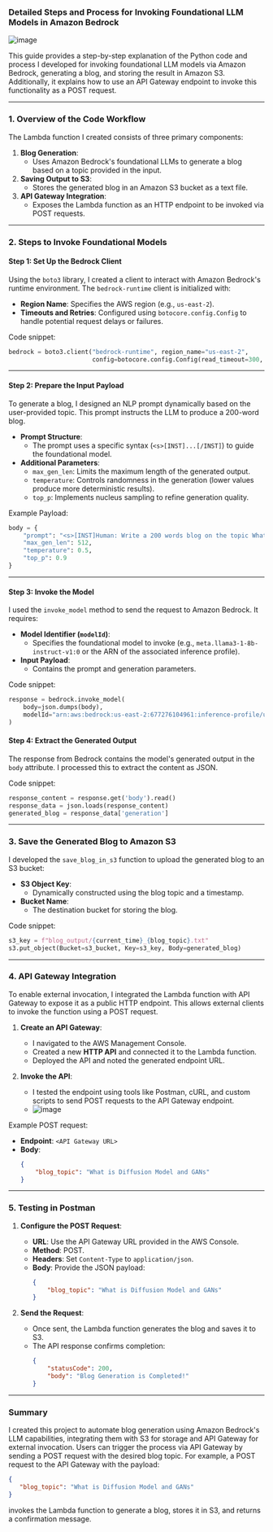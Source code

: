 ### **Detailed Steps and Process for Invoking Foundational LLM Models in Amazon Bedrock**
![image](https://github.com/user-attachments/assets/3bf42234-93d7-4dff-9d10-a76c15997027)

This guide provides a step-by-step explanation of the Python code and process I developed for invoking foundational LLM models via Amazon Bedrock, generating a blog, and storing the result in Amazon S3. Additionally, it explains how to use an API Gateway endpoint to invoke this functionality as a POST request.

---

### **1. Overview of the Code Workflow**

The Lambda function I created consists of three primary components:
1. **Blog Generation**:
   - Uses Amazon Bedrock's foundational LLMs to generate a blog based on a topic provided in the input.
2. **Saving Output to S3**:
   - Stores the generated blog in an Amazon S3 bucket as a text file.
3. **API Gateway Integration**:
   - Exposes the Lambda function as an HTTP endpoint to be invoked via POST requests.

---

### **2. Steps to Invoke Foundational Models**

#### **Step 1: Set Up the Bedrock Client**
Using the `boto3` library, I created a client to interact with Amazon Bedrock's runtime environment. The `bedrock-runtime` client is initialized with:
- **Region Name**: Specifies the AWS region (e.g., `us-east-2`).
- **Timeouts and Retries**: Configured using `botocore.config.Config` to handle potential request delays or failures.

Code snippet:
```python
bedrock = boto3.client("bedrock-runtime", region_name="us-east-2",
                       config=botocore.config.Config(read_timeout=300, retries={'max_attempts': 3}))
```

---

#### **Step 2: Prepare the Input Payload**
To generate a blog, I designed an NLP prompt dynamically based on the user-provided topic. This prompt instructs the LLM to produce a 200-word blog.

- **Prompt Structure**:
  - The prompt uses a specific syntax (`<s>[INST]...[/INST]`) to guide the foundational model.
- **Additional Parameters**:
  - `max_gen_len`: Limits the maximum length of the generated output.
  - `temperature`: Controls randomness in the generation (lower values produce more deterministic results).
  - `top_p`: Implements nucleus sampling to refine generation quality.

Example Payload:
```python
body = {
    "prompt": "<s>[INST]Human: Write a 200 words blog on the topic What is Diffusion Model and GANs\nAssistant:[/INST]",
    "max_gen_len": 512,
    "temperature": 0.5,
    "top_p": 0.9
}
```

---

#### **Step 3: Invoke the Model**
I used the `invoke_model` method to send the request to Amazon Bedrock. It requires:
- **Model Identifier (`modelId`)**:
  - Specifies the foundational model to invoke (e.g., `meta.llama3-1-8b-instruct-v1:0` or the ARN of the associated inference profile).
- **Input Payload**:
  - Contains the prompt and generation parameters.

Code snippet:
```python
response = bedrock.invoke_model(
    body=json.dumps(body),
    modelId="arn:aws:bedrock:us-east-2:677276104961:inference-profile/us.meta.llama3-1-8b-instruct-v1:0"
)
```

#### **Step 4: Extract the Generated Output**
The response from Bedrock contains the model's generated output in the `body` attribute. I processed this to extract the content as JSON.

Code snippet:
```python
response_content = response.get('body').read()
response_data = json.loads(response_content)
generated_blog = response_data['generation']
```

---

### **3. Save the Generated Blog to Amazon S3**

I developed the `save_blog_in_s3` function to upload the generated blog to an S3 bucket:
- **S3 Object Key**:
  - Dynamically constructed using the blog topic and a timestamp.
- **Bucket Name**:
  - The destination bucket for storing the blog.

Code snippet:
```python
s3_key = f"blog_output/{current_time}_{blog_topic}.txt"
s3.put_object(Bucket=s3_bucket, Key=s3_key, Body=generated_blog)
```

---

### **4. API Gateway Integration**

To enable external invocation, I integrated the Lambda function with API Gateway to expose it as a public HTTP endpoint. This allows external clients to invoke the function using a POST request.

1. **Create an API Gateway**:
   - I navigated to the AWS Management Console.
   - Created a new **HTTP API** and connected it to the Lambda function.
   - Deployed the API and noted the generated endpoint URL.

2. **Invoke the API**:
   - I tested the endpoint using tools like Postman, cURL, and custom scripts to send POST requests to the API Gateway endpoint.
   - ![image](https://github.com/user-attachments/assets/a7655611-6cb1-4bff-817a-732e2eba86a9)


Example POST request:
- **Endpoint**: `<API Gateway URL>`
- **Body**:
   ```json
   {
       "blog_topic": "What is Diffusion Model and GANs"
   }
   ```

---

### **5. Testing in Postman**

1. **Configure the POST Request**:
   - **URL**: Use the API Gateway URL provided in the AWS Console.
   - **Method**: POST.
   - **Headers**: Set `Content-Type` to `application/json`.
   - **Body**: Provide the JSON payload:
     ```json
     {
         "blog_topic": "What is Diffusion Model and GANs"
     }
     ```

2. **Send the Request**:
   - Once sent, the Lambda function generates the blog and saves it to S3.
   - The API response confirms completion:
     ```json
     {
         "statusCode": 200,
         "body": "Blog Generation is Completed!"
     }
     ```

---

### **Summary**

I created this project to automate blog generation using Amazon Bedrock's LLM capabilities, integrating them with S3 for storage and API Gateway for external invocation. Users can trigger the process via API Gateway by sending a POST request with the desired blog topic. For example, a POST request to the API Gateway with the payload:
```json
{
   "blog_topic": "What is Diffusion Model and GANs"
}
```
invokes the Lambda function to generate a blog, stores it in S3, and returns a confirmation message.

